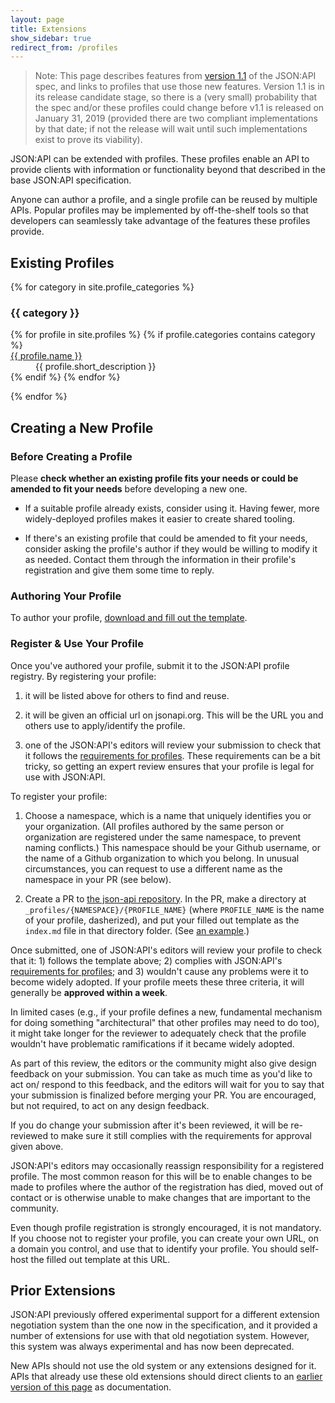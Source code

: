 ```yaml
---
layout: page
title: Extensions
show_sidebar: true
redirect_from: /profiles
---
```


> Note: This page describes features from [version 1.1](/format/1.1/) of the JSON:API spec, and links to profiles that use those new features. Version 1.1 is in its release candidate stage, so there is a (very small) probability that the spec and/or these profiles could change before v1.1 is released on January 31, 2019 (provided there are two compliant implementations by that date; if not the release will wait until such implementations exist to prove its viability).

JSON:API can be extended with profiles. These profiles enable an API to
provide clients with information or functionality beyond that described
in the base JSON:API specification.

Anyone can author a profile, and a single profile can be reused by multiple APIs.
Popular profiles may be implemented by off-the-shelf tools so that developers
can seamlessly take advantage of the features these profiles provide.

## <a href="#existing-profiles" id="existing-profiles" class="headerlink"></a> Existing Profiles

{% for category in site.profile_categories %}
  <h3 id="#profiles-category-{{ category | slugify }}">
    {{ category }}
  </h3>
  <dl class="profiles-list">
    {% for profile in site.profiles %}
      {% if profile.categories contains category %}
        <dt><a href="{% include profile_url.md page=profile %}">{{ profile.name }}</a></dt>
        <dd>{{ profile.short_description }}</dd>
      {% endif %}
    {% endfor %}
  </dl>
{% endfor %}

## <a href="#profile-creation" id="profile-creation" class="headerlink"></a> Creating a New Profile

### <a href="#profile-creation-before" id="profile-creation-before" class="headerlink"></a> Before Creating a Profile

Please **check whether an existing profile fits your needs or could be amended
to fit your needs** before developing a new one.

- If a suitable profile already exists, consider using it. Having fewer, more
widely-deployed profiles makes it easier to create shared tooling.

- If there's an existing profile that could be amended to fit your needs,
consider asking the profile's author if they would be willing to modify it as
needed. Contact them through the information in their profile's registration
and give them some time to reply.

### <a href="#profile-creation" id="profile-creation" class="headerlink"></a> Authoring Your Profile

To author your profile, [download and fill out the template](/profile_template.md).

### <a href="#profile-register" id="profile-register" class="headerlink"></a> Register & Use Your Profile

Once you've authored your profile, submit it to the JSON:API profile registry.
By registering your profile:

1. it will be listed above for others to find and reuse.

2. it will be given an official url on jsonapi.org. This will be the URL you and
   others use to apply/identify the profile.

3. one of the JSON:API's editors will review your submission to check that it
   follows the [requirements for profiles](/format/1.1/#profiles-authoring).
   These requirements can be a bit tricky, so getting an expert review ensures
   that your profile is legal for use with JSON:API.

To register your profile:

1. Choose a namespace, which is a name that uniquely identifies you or your
   organization. (All profiles authored by the same person or organization are
   registered under the same namespace, to prevent naming conflicts.) This
   namespace should be your Github username, or the name of a Github organization
   to which you belong. In unusual circumstances, you can request to use a
   different name as the namespace in your PR (see below).

2. Create a PR to [the json-api repository](https://github.com/json-api/json-api).
   In the PR, make a directory at `_profiles/{NAMESPACE}/{PROFILE_NAME}` (where
   `PROFILE_NAME` is the name of your profile, dasherized), and put your filled
   out template as the `index.md` file in that directory folder. (See [an example](https://github.com/json-api/json-api/tree/gh-pages/_profiles/ethanresnick/cursor-pagination).)

Once submitted, one of JSON:API's editors will review your profile to check that
it: 1) follows the template above; 2) complies with JSON:API's [requirements for profiles](/format/1.1/#profiles-authoring);
and 3) wouldn't cause any problems were it to become widely adopted. If your
profile meets these three criteria, it will generally be **approved within a week**.

In limited cases (e.g., if your profile defines a new, fundamental mechanism for
doing something "architectural" that other profiles may need to do too), it might
take longer for the reviewer to adequately check that the profile wouldn't have
problematic ramifications if it became widely adopted.

As part of this review, the editors or the community might also give design
feedback on your submission. You can take as much time as you'd like to act on/
respond to this feedback, and the editors will wait for you to say that your
submission is finalized before merging your PR. You are encouraged, but not
required, to act on any design feedback.

If you do change your submission after it's been reviewed, it will be re-reviewed
to make sure it still complies with the requirements for approval given above.

JSON:API's editors may occasionally reassign responsibility for a registered
profile. The most common reason for this will be to enable changes to be made
to profiles where the author of the registration has died, moved out of contact 
or is otherwise unable to make changes that are important to the community.

Even though profile registration is strongly encouraged, it is not mandatory.
If you choose not to register your profile, you can create your own URL, on
a domain you control, and use that to identify your profile. You should
self-host the filled out template at this URL.

## <a href="#prior-extensions" id="prior-extensions" class="headerlink"></a> Prior Extensions

JSON:API previously offered experimental support for a different extension
negotiation system than the one now in the specification, and it provided a
number of extensions for use with that old negotiation system. However, this
system was always experimental and has now been deprecated.

New APIs should not use the old system or any extensions designed for it.
APIs that already use these old extensions should direct clients to an
[earlier version of this page](https://github.com/json-api/json-api/blob/9c7a03dbc37f80f6ca81b16d444c960e96dd7a57/extensions/index.md)
as documentation.
